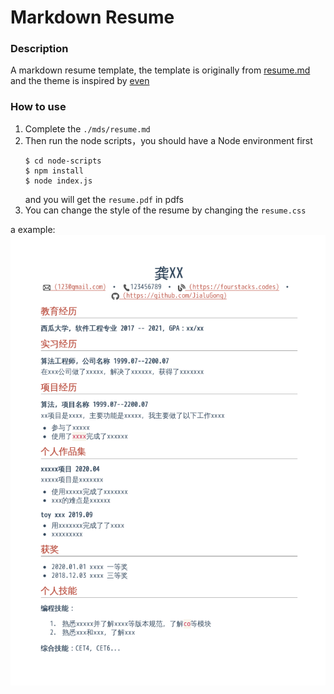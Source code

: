 # Markdown Resume

### Description
A markdown resume template, the template is originally from [resume.md](https://github.com/mikepqr/resume.md) and the theme is inspired by [even](https://github.com/getzola/even)

### How to use
1. Complete the `./mds/resume.md`
2. Then run the node scripts，you should have a Node environment first
   ```shell
   $ cd node-scripts
   $ npm install
   $ node index.js
   ```
   and you will get the `resume.pdf` in pdfs
3. You can change the style of the resume by changing the `resume.css`


a example:
![example](./resume.png)